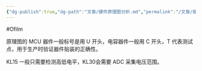 ```yaml
---
{"dg-publish":true,"dg-path":"文章/硬件原理图分析.md","permalink":"/文章/硬件原理图分析/","dgEnableSearch":"true","created":"2022-07-09T15:43:30.000+08:00","updated":"2023-11-19T14:57:15.000+08:00"}
---
```


#Ofilm 

原理图的 MCU 器件一般标号是用 U 开头，电容器件一般用 C 开头，T 代表测试点，用于生产时验证器件贴装的正确性。

KL15 一般只需要检测高低电平，KL30会需要 ADC 采集电压范围。